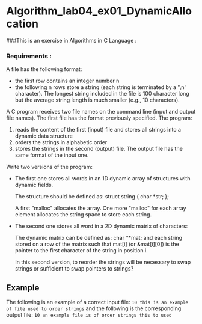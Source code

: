# Algorithm_lab04_ex01_DynamicAllocation
###This is an exercise in Algorithms in C Language :

### Requirements :
A file has the following format:
- the first row contains an integer number n
- the following n rows store a string (each string is terminated
  by a '\n' character).
The longest string included in the file is 100 character long but
the average string length is much smaller (e.g., 10 characters).

A C program receives two file names on the command line (input and
output file names).
The first file has the format previously specified.
The program:
1) reads the content of the first (input) file and stores all strings
   into a dynamic data structure
2) orders the strings in alphabetic order
3) stores the strings in the second (output) file.
   The output file has the same format of the input one.

Write two versions of the program:

- The first one stores all words in an 1D dynamic array of structures
  with dynamic fields.

  The structure should be defined as:
  struct string {
    char *str;
  };

  A first "malloc" allocates the array.
  One more "malloc" for each array element allocates the string space
  to store each string.

- The second one stores all word in a 2D dynamic matrix of characters:

  The dynamic matrix can be defined as:
  char **mat;
  and each string stored on a row of the matrix such that
  mat[i] (or &mat[i][0])
  is the pointer to the first character of the string in position i.

  In this second version, to reorder the strings will be necessary to
  swap strings or sufficient to swap pointers to strings?

Example
-------

The following is an example of a correct input file:
`
10
this
is
an
example
of
file
used
to
order
strings
`
and the following is the corresponding output file:
`
10
an
example
file
is
of
order
strings
this
to
used
`
